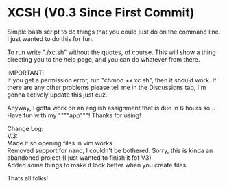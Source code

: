 # XCSH (V0.3 Since First Commit)
Simple bash script to do things that you could just do on the command line.
I just wanted to do this for fun.

To run write "./xc.sh" without the quotes, of course. This will show a thing directing you to the help page, and you can do whatever from there.

IMPORTANT:<br>
If you get a permission error, run "chmod +x xc.sh", then it should work. If there are any other problems please tell me in the Discussions tab, I'm gonna actively update this just cuz.

Anyway, I gotta work on an english assignment that is due in 6 hours so... Have fun with my """"app"""! Thanks for using!


Change Log:<br>
  V.3:<br>
    Made it so opening files in vim works<br>
    Removed support for nano, I couldn't be bothered. Sorry, this is kinda an abandoned project (I just wanted to finish it fof V3)<br>
    Added some things to make it look better when you create files<br>
    
    
    
    
    
Thats all folks!
